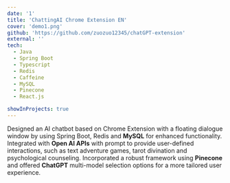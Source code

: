 ```yaml
---
date: '1'
title: 'ChattingAI Chrome Extension EN'
cover: 'demo1.png'
github: 'https://github.com/zuozuo12345/chatGPT-extension'
external: ''
tech:
  - Java
  - Spring Boot
  - Typescript
  - Redis
  - Caffeine
  - MySQL
  - Pinecone
  - React.js

showInProjects: true
---
```

Designed an AI chatbot based on Chrome Extension with a floating dialogue window by using Spring Boot, Redis and **MySQL** for enhanced functionality. Integrated with  **Open AI APIs** with prompt to provide user-defined interactions, such as text adventure games, tarot divination and psychological counseling. Incorporated a robust framework using **Pinecone** and offered **ChatGPT** multi-model selection options for a more tailored user experience.
